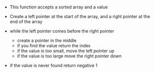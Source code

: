 - This function accepts a sorted array and a value

- Create a left pointer at the start of the array, and a right pointer at the end of the array

- while the left pointer comes before the right pointer
  - create a pointer in the middle
  - if you find the value return the index
  - if the value is too small, move the left pointer up
  - if the value is too large move the right pointer down
- if the value is never found return negative 1

